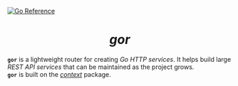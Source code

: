 [![Go Reference](https://pkg.go.dev/badge/github.com/pchchv/gor.svg)](https://pkg.go.dev/github.com/pchchv/gor)

<div align="center">

# **_gor_**  

</div>

**`gor`** is a lightweight router for creating *Go HTTP services*. It helps build large *REST API services* that can be maintained as the project grows.  
**`gor`** is built on the [*context*](https://pkg.go.dev/context) package.

